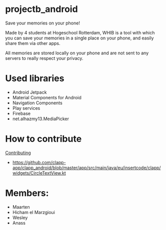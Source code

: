 # projectb_android
Save your memories on your phone!

Made by 4 students at Hogeschool Rotterdam, WHIB is a tool with which you can save your memories in a single place on your phone, and easily share them via other apps.

All memories are stored locally on your phone and are not sent to any servers to really respect your privacy.

# Used libraries
* Android Jetpack
* Material Components for Android
* Navigation Components
* Play services
* Firebase
* net.alhazmy13.MediaPicker

# How to contribute
[Contributing](./CONTRIBUTING.md)    


* https://github.com/clapp-app/clapp_android/blob/master/app/src/main/java/eu/insertcode/clapp/widgets/CircleTextView.kt

# Members:
- Maarten
- Hicham el Marzgioui
- Wesley
- Anass
